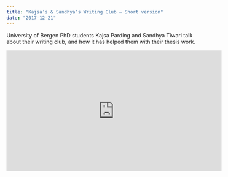 ```yaml
---
title: "Kajsa’s & Sandhya’s Writing Club – Short version"
date: "2017-12-21"
---
```


University of Bergen PhD students Kajsa Parding and Sandhya Tiwari talk about their writing club, and how it has helped them with their thesis work.

<iframe width="560" height="315" src="https://www.youtube.com/embed/pbH-PqsYxK8" frameborder="0" allow="accelerometer; autoplay; encrypted-media; gyroscope; picture-in-picture" allowfullscreen></iframe>

